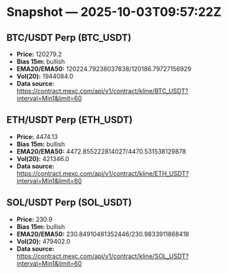 # Snapshot — 2025-10-03T09:57:22Z

## BTC/USDT Perp (BTC_USDT)
- **Price:** 120279.2
- **Bias 15m:** bullish
- **EMA20/EMA50:** 120224.79238037838/120186.79727156929
- **Vol(20):** 1944084.0
- **Data source:** https://contract.mexc.com/api/v1/contract/kline/BTC_USDT?interval=Min1&limit=60

## ETH/USDT Perp (ETH_USDT)
- **Price:** 4474.13
- **Bias 15m:** bullish
- **EMA20/EMA50:** 4472.855222814027/4470.531538129878
- **Vol(20):** 421346.0
- **Data source:** https://contract.mexc.com/api/v1/contract/kline/ETH_USDT?interval=Min1&limit=60

## SOL/USDT Perp (SOL_USDT)
- **Price:** 230.9
- **Bias 15m:** bullish
- **EMA20/EMA50:** 230.84910481352446/230.9833911868418
- **Vol(20):** 479402.0
- **Data source:** https://contract.mexc.com/api/v1/contract/kline/SOL_USDT?interval=Min1&limit=60
